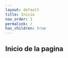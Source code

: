 ```yaml
---
layout: default
title: Inicio
nav_order: 1
permalink: /
has_children: true
---
```


## Inicio de la pagina
